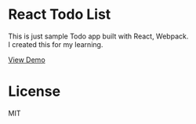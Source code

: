 # React Todo List

This is just sample Todo app built with React, Webpack.  
I created this for my learning.  

[View Demo](https://chocolat5.github.io/react-todo-list-demo/)

# License

MIT
